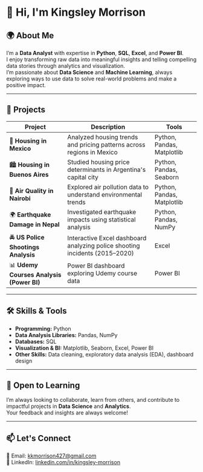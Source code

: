 # 👋 Hi, I'm Kingsley Morrison

## 🌍 About Me  
I’m a **Data Analyst** with expertise in **Python**, **SQL**, **Excel**, and **Power BI**.  
I enjoy transforming raw data into meaningful insights and telling compelling data stories through analytics and visualization.  
I’m passionate about **Data Science** and **Machine Learning**, always exploring ways to use data to solve real-world problems and make a positive impact.

---

## 🔬 Projects  
| Project | Description | Tools |
|---------|-------------|-------|
| 🏡 **Housing in Mexico** | Analyzed housing trends and pricing patterns across regions in Mexico | Python, Pandas, Matplotlib |
| 🏙️ **Housing in Buenos Aires** | Studied housing price determinants in Argentina's capital city | Python, Pandas, Seaborn |
| 🌿 **Air Quality in Nairobi** | Explored air pollution data to understand environmental trends | Python, Pandas, Matplotlib |
| 🌍 **Earthquake Damage in Nepal** | Investigated earthquake impacts using statistical analysis | Python, Pandas, NumPy |
| 🚔 **US Police Shootings Analysis** | Interactive Excel dashboard analyzing police shooting incidents (2015–2020) | Excel |
| 📊 **Udemy Courses Analysis (Power BI)** | Power BI dashboard exploring Udemy course data | Power BI |

---

## 🛠 Skills & Tools  
- **Programming:** Python  
- **Data Analysis Libraries:** Pandas, NumPy  
- **Databases:** SQL  
- **Visualization & BI:** Matplotlib, Seaborn, Excel, Power BI  
- **Other Skills:** Data cleaning, exploratory data analysis (EDA), dashboard design

---

## 📢 Open to Learning  
I’m always looking to collaborate, learn from others, and contribute to impactful projects in **Data Science** and **Analytics**.  
Your feedback and insights are always welcome!

---

## 📫 Let's Connect  
📧 Email: [kkmorrison427@gmail.com](mailto:kkmorrison427@gmail.com)  
🔗 LinkedIn: [linkedin.com/in/kingsley-morrison](https://www.linkedin.com/in/kingsley-morrison)  


